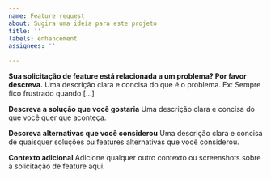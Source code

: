 ```yaml
---
name: Feature request
about: Sugira uma ideia para este projeto
title: ''
labels: enhancement
assignees: ''

---
```


**Sua solicitação de feature está relacionada a um problema? Por favor descreva.**
Uma descrição clara e concisa do que é o problema. Ex: Sempre fico frustrado quando [...]

**Descreva a solução que você gostaria**
Uma descrição clara e concisa do que você quer que aconteça.

**Descreva alternativas que você considerou**
Uma descrição clara e concisa de quaisquer soluções ou features alternativas que você considerou.

**Contexto adicional**
Adicione qualquer outro contexto ou screenshots sobre a solicitação de feature aqui. 